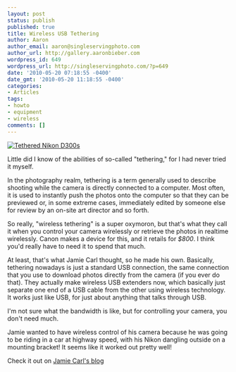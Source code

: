 ```yaml
---
layout: post
status: publish
published: true
title: Wireless USB Tethering
author: Aaron
author_email: aaron@singleservingphoto.com
author_url: http://gallery.aaronbieber.com
wordpress_id: 649
wordpress_url: http://singleservingphoto.com/?p=649
date: '2010-05-20 07:18:55 -0400'
date_gmt: '2010-05-20 11:18:55 -0400'
categories:
- Articles
tags:
- howto
- equipment
- wireless
comments: []
---
```

[![](http://www.jamiecarl.com.au/blog/wp-content/uploads/2010/05/wt-1-200x200.jpg "Tethered Nikon D300s")](http://www.jamiecarl.com.au/blog/wireless-tethering-the-coolest-oxymoron-ever)

Little did I know of the abilities of so-called "tethering," for I had
never tried it myself.

In the photography realm, tethering is a term generally used to describe
shooting while the camera is directly connected to a computer. Most
often, it is used to instantly push the photos onto the computer so that
they can be previewed or, in some extreme cases, immediately edited by
someone else for review by an on-site art director and so forth.

So really, "wireless tethering" is a super oxymoron, but that's what
they call it when you control your camera wirelessly or retrieve the
photos in realtime wirelessly. Canon makes a device for this, and it
retails for *_\$800_*. I think you'd really have to need it to spend
that much.

At least, that's what Jamie Carl thought, so he made his own. Basically,
tethering nowadays is just a standard USB connection, the same
connection that you use to download photos directly from the camera (if
you ever do that). They actually make wireless USB extenders now, which
basically just separate one end of a USB cable from the other using
wireless technology. It works just like USB, for just about anything
that talks through USB.

I'm not sure what the bandwidth is like, but for controlling your
camera, you don't need much.

Jamie wanted to have wireless control of his camera because he was going
to be riding in a car at highway speed, with his Nikon dangling outside
on a mounting bracket! It seems like it worked out pretty well!

Check it out on [Jamie Carl's
blog](http://www.jamiecarl.com.au/blog/wireless-tethering-the-coolest-oxymoron-ever.)

